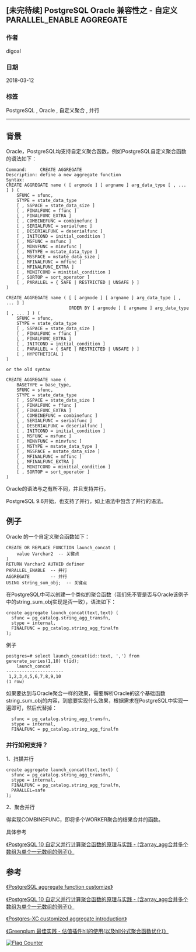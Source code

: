 ## [未完待续] PostgreSQL Oracle 兼容性之 - 自定义 PARALLEL_ENABLE AGGREGATE  
    
### 作者    
digoal    
    
### 日期    
2018-03-12   
    
### 标签    
PostgreSQL , Oracle , 自定义聚合 , 并行    
    
----    
    
## 背景    
Oracle，PostgreSQL均支持自定义聚合函数，例如PostgreSQL自定义聚合函数的语法如下：  
  
```  
Command:     CREATE AGGREGATE  
Description: define a new aggregate function  
Syntax:  
CREATE AGGREGATE name ( [ argmode ] [ argname ] arg_data_type [ , ... ] ) (  
    SFUNC = sfunc,  
    STYPE = state_data_type  
    [ , SSPACE = state_data_size ]  
    [ , FINALFUNC = ffunc ]  
    [ , FINALFUNC_EXTRA ]  
    [ , COMBINEFUNC = combinefunc ]  
    [ , SERIALFUNC = serialfunc ]  
    [ , DESERIALFUNC = deserialfunc ]  
    [ , INITCOND = initial_condition ]  
    [ , MSFUNC = msfunc ]  
    [ , MINVFUNC = minvfunc ]  
    [ , MSTYPE = mstate_data_type ]  
    [ , MSSPACE = mstate_data_size ]  
    [ , MFINALFUNC = mffunc ]  
    [ , MFINALFUNC_EXTRA ]  
    [ , MINITCOND = minitial_condition ]  
    [ , SORTOP = sort_operator ]  
    [ , PARALLEL = { SAFE | RESTRICTED | UNSAFE } ]  
)  
  
CREATE AGGREGATE name ( [ [ argmode ] [ argname ] arg_data_type [ , ... ] ]  
                        ORDER BY [ argmode ] [ argname ] arg_data_type [ , ... ] ) (  
    SFUNC = sfunc,  
    STYPE = state_data_type  
    [ , SSPACE = state_data_size ]  
    [ , FINALFUNC = ffunc ]  
    [ , FINALFUNC_EXTRA ]  
    [ , INITCOND = initial_condition ]  
    [ , PARALLEL = { SAFE | RESTRICTED | UNSAFE } ]  
    [ , HYPOTHETICAL ]  
)  
  
or the old syntax  
  
CREATE AGGREGATE name (  
    BASETYPE = base_type,  
    SFUNC = sfunc,  
    STYPE = state_data_type  
    [ , SSPACE = state_data_size ]  
    [ , FINALFUNC = ffunc ]  
    [ , FINALFUNC_EXTRA ]  
    [ , COMBINEFUNC = combinefunc ]  
    [ , SERIALFUNC = serialfunc ]  
    [ , DESERIALFUNC = deserialfunc ]  
    [ , INITCOND = initial_condition ]  
    [ , MSFUNC = msfunc ]  
    [ , MINVFUNC = minvfunc ]  
    [ , MSTYPE = mstate_data_type ]  
    [ , MSSPACE = mstate_data_size ]  
    [ , MFINALFUNC = mffunc ]  
    [ , MFINALFUNC_EXTRA ]  
    [ , MINITCOND = minitial_condition ]  
    [ , SORTOP = sort_operator ]  
)  
```  
  
Oracle的语法与之有所不同，并且支持并行。  
  
PostgreSQL 9.6开始，也支持了并行，如上语法中包含了并行的语法。  
  
## 例子  
Oracle 的一个自定义聚合函数如下：  
  
```  
CREATE OR REPLACE FUNCTION launch_concat (  
    value Varchar2  -- 关键点  
)  
RETURN Varchar2 AUTHID definer  
PARALLEL_ENABLE  -- 并行  
AGGREGATE        -- 并行  
USING string_sum_obj;  -- 关键点  
```  
  
在PostgreSQL中可以创建一个类似的聚合函数（我们先不管是否与Oracle该例子中的string_sum_obj实现是否一致），语法如下：  
  
```  
create aggregate launch_concat(text,text) (  
  sfunc = pg_catalog.string_agg_transfn,  
  stype = internal,  
  FINALFUNC = pg_catalog.string_agg_finalfn  
);  
```  
  
例子  
  
```  
postgres=# select launch_concat(id::text, ',') from generate_series(1,10) t(id);  
    launch_concat       
----------------------  
 1,2,3,4,5,6,7,8,9,10  
(1 row)  
```  
  
如果要达到与Oracle聚合一样的效果，需要解析Oracle的这个基础函数string_sum_obj的内容，到底要实现什么效果，根据需求在PostgreSQL中实现一遍即可，然后代替掉：  
  
```  
  sfunc = pg_catalog.string_agg_transfn,  
  stype = internal,  
  FINALFUNC = pg_catalog.string_agg_finalfn  
```  
  
  
### 并行如何支持？  
  
1、扫描并行  
  
```  
create aggregate launch_concat(text,text) (  
  sfunc = pg_catalog.string_agg_transfn,  
  stype = internal,  
  FINALFUNC = pg_catalog.string_agg_finalfn,   
  PARALLEL=safe  
);  
```  
  
2、聚合并行  
  
得实现COMBINEFUNC，即将多个WORKER聚合的结果合并的函数。  
  
具体参考  
  
[《PostgreSQL 10 自定义并行计算聚合函数的原理与实践 - (含array_agg合并多个数组为单个一元数组的例子)》](../201801/20180119_04.md)    
  
## 参考  
  
[《PostgreSQL aggregate function customize》](../201212/20121218_02.md)    
  
[《PostgreSQL 10 自定义并行计算聚合函数的原理与实践 - (含array_agg合并多个数组为单个一元数组的例子)》](../201801/20180119_04.md)    
  
[《Postgres-XC customized aggregate introduction》](../201305/20130502_01.md)    
  
[《Greenplum 最佳实践 - 估值插件hll的使用(以及hll分式聚合函数优化)》](../201608/20160825_02.md)    
  
  
  
<a rel="nofollow" href="http://info.flagcounter.com/h9V1"  ><img src="http://s03.flagcounter.com/count/h9V1/bg_FFFFFF/txt_000000/border_CCCCCC/columns_2/maxflags_12/viewers_0/labels_0/pageviews_0/flags_0/"  alt="Flag Counter"  border="0"  ></a>  
  
